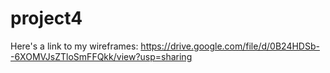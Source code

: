 # project4
Here's a link to my wireframes: https://drive.google.com/file/d/0B24HDSb--6XOMVJsZTloSmFFQkk/view?usp=sharing
